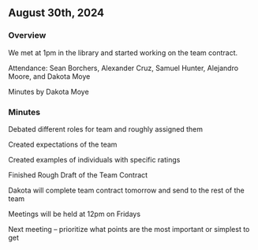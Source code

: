 ## August 30th, 2024

### Overview

We met at 1pm in the library and started working on the team contract. 

Attendance: Sean Borchers, Alexander Cruz, Samuel Hunter, Alejandro Moore, and Dakota Moye 

Minutes by Dakota Moye 

### Minutes

Debated different roles for team and roughly assigned them 

Created expectations of the team 

Created examples of individuals with specific ratings 

Finished Rough Draft of the Team Contract

Dakota will complete team contract tomorrow and send to the rest of the team 

Meetings will be held at 12pm on Fridays 

Next meeting – prioritize what points are the most important or simplest to get 
